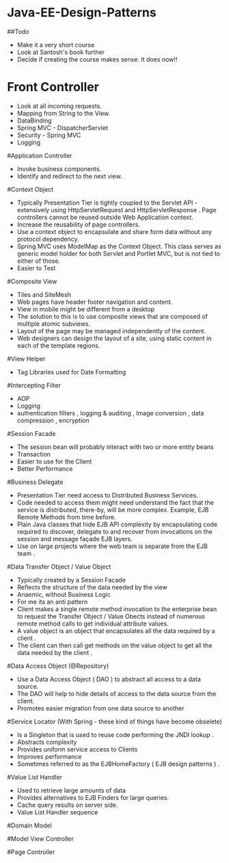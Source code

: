 # Java-EE-Design-Patterns

##Todo
- Make it a very short course
- Look at Santosh's book further
- Decide if creating the course makes sense. It does now!!

# Front Controller
- Look at all incoming requests.
- Mapping from String to the View.
- DataBinding
- Spring MVC - DispatcherServlet
- Security - Spring MVC
- Logging

#Application Controller
- Invoke business components.
- Identify and redirect to the next view.

#Context Object
- Typically Presentation Tier is tightly coupled to the Servlet API - extensively using HttpServletRequest and HttpServletResponse . Page controllers cannot be reused outside Web Application context.
- Increase the reusability of page controllers.
- Use a context object to encapsulate and share form data without any protocol dependency.
- Spring MVC uses ModelMap as the Context Object. This class serves as generic model holder for both Servlet and Portlet MVC, but is not tied to either of those.
- Easier to Test

#Composite View
- Tiles and SiteMesh
- Web pages have header footer navigation and content. 
- View in mobile might be different from a desktop
- The solution to this is to use composite views that are composed of multiple atomic subviews. 
- Layout of the page may be managed independently of the content.
- Web designers can design the layout of a site, using static content in each of the template regions. 

#View Helper
- Tag Libraries used for Date Formatting

#Intercepting Filter
- AOP
- Logging
- authentication filters , logging & auditing , Image conversion , data compression , encryption

#Session Facade
- The session bean will probably interact with two or more entity beans
- Transaction
- Easier to use for the Client
- Better Performance

#Business Delegate
- Presentation Tier need access to Distributed Business Services.
- Code needed to access them might need understand the fact that the service is distributed, there-by, will be more complex. Example, EJB Remote Methods from time before.
- Plain Java classes that hide EJB API complexity by encapsulating code required to discover, delegate to and recover from invocations on the session and message façade EJB layers.
- Use on large projects where the web team is separate from the EJB team .

#Data Transfer Object / Value Object
- Typically created by a Session Facade
- Reflects the structure of the data needed by the view
- Anaemic, without Business Logic
- For me its an anti pattern
- Client makes a single remote method invocation to the enterprise bean to request the Transfer Object / Value Obects instead of numerous remote method calls to get individual attribute values.
- A value object is an object that encapsulates all the data required by a client . 
- The client can then call get methods on the value object to get all the data needed by the client .

#Data Access Object (@Repository)
- Use a Data Access Object ( DAO ) to abstract all access to a data source. 
- The DAO will help to hide details of access to the data source from the client. 
- Promotes easier migration from one data source to another


#Service Locator  (With Spring - these kind of things have become obselete)
- Is a Singleton that is used to reuse code performing the JNDI lookup . 
- Abstracts complexity 
- Provides uniform service access to Clients 
- Improves performance 
- Sometimes referred to as the EJBHomeFactory ( EJB design patterns ) .


#Value List Handler
- Used to retrieve large amounts of data
- Provides alternatives to EJB Finders for large queries.
- Cache query results on server side.
- Value List Handler sequence


#Domain Model

#Model View Controller

#Page Controller


